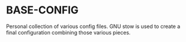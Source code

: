 BASE-CONFIG
===========

Personal collection of various config files.
GNU stow is used to create a final configuration combining those various pieces.
